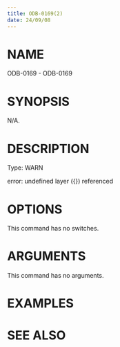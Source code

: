 ```yaml
---
title: ODB-0169(2)
date: 24/09/08
---
```


# NAME

ODB-0169 - ODB-0169

# SYNOPSIS

N/A.

# DESCRIPTION

Type: WARN

error: undefined layer ({}) referenced

# OPTIONS

This command has no switches.

# ARGUMENTS

This command has no arguments.

# EXAMPLES

# SEE ALSO
